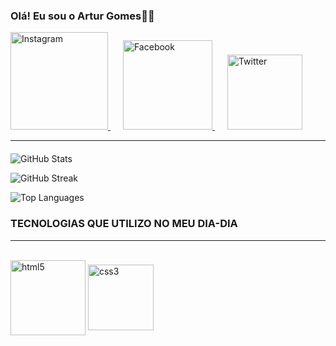 ### Olá! Eu sou o Artur Gomes👨‍🎓

<div>
    <a href="https://www.instagram.com/eaegomexs_/" style="margin-right: 20px;">
        <img src="https://img.shields.io/badge/Instagram-E4405F?style=for-the-badge&logo=instagram&logoColor=white" alt="Instagram" width="156">
    </a>
    <a href="https://www.facebook.com/artur.gomestravassos.7" style="margin-right: 20px;">
        <img src="https://img.shields.io/badge/Facebook-1877F2?style=for-the-badge&logo=facebook&logoColor=white" alt="Facebook" width="143">
    </a>
    <a href="https://twitter.com/ArturTravassos">
        <img src="https://img.shields.io/badge/Twitter-1DA1F2?style=for-the-badge&logo=twitter&logoColor=white" alt="Twitter" width="120">
    </a>
</div>

---

<!-- Adicione margem superior aqui -->
<div style="margin-top: 20px;">
    
![GitHub Stats](https://github-readme-stats.vercel.app/api?username=arturgoes&theme=radical&hide_border=true&include_all_commits=true&count_private=false)

![GitHub Streak](https://github-readme-streak-stats.herokuapp.com/?user=arturgoes&theme=radical&hide_border=true)

![Top Languages](https://github-readme-stats.vercel.app/api/top-langs/?username=arturgoes&theme=radical&hide_border=true&include_all_commits=true&count_private=false&layout=compact)
</div>

### TECNOLOGIAS QUE UTILIZO NO MEU DIA-DIA
---

<div style="display: inline_block;"><br/>
    <img align="center" alt="html5" src="https://img.shields.io/badge/HTML5-E34F26?style=for-the-badge&logo=html5&logoColor=white" width="120"/>
    <img align="center" alt="css3" src="https://img.shields.io/badge/CSS3-1572B6?style=for-the-badge&logo=css3&logoColor=white" width="105"/>
</div>

